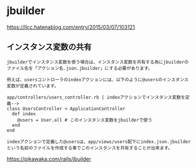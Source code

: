 # jbuilder
https://llcc.hatenablog.com/entry/2015/03/07/103121


## インスタンス変数の共有
```
jbuilderでインスタンス変数を使う場合は、インスタンス変数を共有する為にjbuilderのファイル名を「アクション名.json.jbuilder」にする必要があります。

例えば、usersコントローラのindexアクションには、以下のように@usersのインスタンス変数が定義されています。

app/controllers/users_controller.rb | indexアクションでインスタンス変数を定義-->
class UsersController < ApplicationController
  def index
    @users = User.all # このインスタンス変数をjbuilderで使う
  end
end

indexアクションで定義した@usersは、app/views/users配下にindex.json.jbuilderという名前のファイルを作成する事でこのインスタンスを共有することが出来ます。
```
https://pikawaka.com/rails/jbuilder